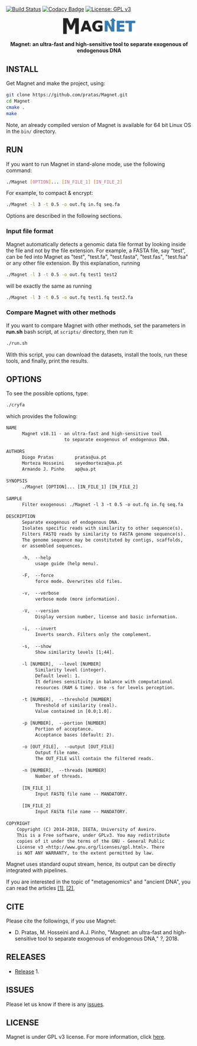 [![Build Status](https://travis-ci.org/pratas/Magnet.svg?branch=master)](https://travis-ci.org/pratas/Magnet)
[![Codacy Badge](https://api.codacy.com/project/badge/Grade/7ea1d2e0376e46d1985d357b6c584dad)](https://www.codacy.com/app/pratas/Magnet?utm_source=github.com&amp;utm_medium=referral&amp;utm_content=pratas/Magnet&amp;utm_campaign=Badge_Grade)
[![License: GPL v3](https://img.shields.io/badge/License-GPL%20v3-blue.svg)](LICENSE)
<p align="center">
<img src="imgs/logo.png" alt="Magnet" width="200" border="0" /></p>
<b><p align="center">Magnet: an ultra-fast and high-sensitive tool to separate exogenous of endogenous DNA</p></b>

## INSTALL
Get Magnet and make the project, using:
```bash
git clone https://github.com/pratas/Magnet.git
cd Magnet
cmake .
make
```
Note, an already compiled version of Magnet is available for 64 bit Linux OS in
the `bin/` directory.


## RUN
If you want to run Magnet in stand-alone mode, use the following command:
```bash
./Magnet [OPTION]... [IN_FILE_1] [IN_FILE_2]
```
For example, to compact & encrypt:
```bash
./Magnet -l 3 -t 0.5 -o out.fq in.fq seq.fa
```
Options are described in the following sections.

### Input file format
Magnet automatically detects a genomic data file format by looking inside the
file and not by the file extension. For example, a FASTA file, say “test”, can
be fed into Magnet as "test", "test.fa", "test.fasta", "test.fas", "test.fsa" or
any other file extension. By this explanation, running
```bash
./Magnet -l 3 -t 0.5 -o out.fq test1 test2
```
will be exactly the same as running
```bash
./Magnet -l 3 -t 0.5 -o out.fq test1.fq test2.fa
```

### Compare Magnet with other methods
If you want to compare Magnet with other methods, set the parameters in 
**run.sh** bash script, at `scripts/` directory, then run it:
```bash
./run.sh
```
With this script, you can download the datasets, install the tools, run these tools, and finally, print the results.


## OPTIONS
To see the possible options, type:
```bash
./cryfa
```

which provides the following:
```
NAME                                                                     
      Magnet v18.11 - an ultra-fast and high-sensitive tool              
                      to separate exogenous of endogenous DNA.           
                                                                         
AUTHORS                                                                  
      Diogo Pratas        pratas@ua.pt                                   
      Morteza Hosseini    seyedmorteza@ua.pt                             
      Armando J. Pinho    ap@ua.pt                                       
                                                                         
SYNOPSIS                                                                 
      ./Magnet [OPTION]... [IN_FILE_1] [IN_FILE_2]                       
                                                                         
SAMPLE                                                                   
      Filter exogenous: ./Magnet -l 3 -t 0.5 -o out.fq in.fq seq.fa      
                                                                         
DESCRIPTION                                                              
      Separate exogenous of endogenous DNA.                              
      Isolates specific reads with similarity to other sequence(s).      
      Filters FASTQ reads by similarity to FASTA genome sequence(s).     
      The genome sequence may be constituted by contigs, scaffolds,      
      or assembled sequences.                                            
                                                                         
      -h,  --help                                                        
           usage guide (help menu).                                      
                                                                         
      -F,  --force                                                       
           force mode. Overwrites old files.                             
                                                                         
      -v,  --verbose                                                     
           verbose mode (more information).                              
                                                                         
      -V,  --version                                                     
           Display version number, license and basic information.        

      -i,  --invert
           Inverts search. Filters only the complement.

      -s,  --show                                                        
           Show similarity levels [1;44].                               
                                                                         
      -l [NUMBER],  --level [NUMBER]                                     
           Similarity level (integer).                                   
           Default level: 1.                                            
           It defines sensitivity in balance with computational          
           resources (RAM & time). Use -s for levels perception.         
                                                                         
      -t [NUMBER],  --threshold [NUMBER]                                 
           Threshold of similarity (real).                               
           Value contained in [0.0;1.0].                                 
                                                                         
      -p [NUMBER],  --portion [NUMBER]                                   
           Portion of acceptance.                                        
           Acceptance bases (default: 2).                               
                                                                         
      -o [OUT_FILE],  --output [OUT_FILE]                                
           Output file name.                                             
           The OUT_FILE will contain the filtered reads.                 
                                                                         
      -n [NUMBER],  --threads [NUMBER]                                   
           Number of threads.                                            
                                                                         
      [IN_FILE_1]                                                        
           Input FASTQ file name -- MANDATORY.                           
                                                                         
      [IN_FILE_2]                                                        
           Input FASTA file name -- MANDATORY.                           
                                                                         
COPYRIGHT                                                                
    Copyright (C) 2014-2018, IEETA, University of Aveiro.                
    This is a Free software, under GPLv3. You may redistribute           
    copies of it under the terms of the GNU - General Public             
    License v3 <http://www.gnu.org/licenses/gpl.html>. There             
    is NOT ANY WARRANTY, to the extent permitted by law.  
```
Magnet uses standard ouput stream, hence, its output can be directly integrated
with pipelines.

If you are interested in the topic of "metagenomics" and "ancient DNA", you can read the 
articles [[1]](https://en.wikipedia.org/wiki/Metagenomics),
[[2]](https://en.wikipedia.org/wiki/Ancient_DNA),


## CITE
Please cite the followings, if you use Magnet: 
* D. Pratas, M. Hosseini and A.J. Pinho, "Magnet: an ultra-fast and high-sensitive tool to separate exogenous of endogenous DNA,"
*?*, 2018.


## RELEASES
* [Release](https://github.com/pratas/magnet/releases) 1.


## ISSUES
Please let us know if there is any 
[issues](https://github.com/pratas/magnet/issues).


## LICENSE
Magnet is under GPL v3 license. For more information, click 
[here](http://www.gnu.org/licenses/gpl-3.0.html).
